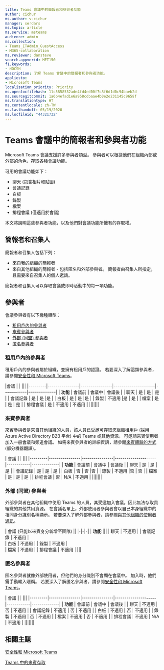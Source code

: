 ```yaml
---
title: Teams 會議中的簡報者和參與者功能
author: cichur
ms.author: v-cichur
manager: serdars
ms.topic: article
ms.service: msteams
audience: admin
ms.collection:
- Teams_ITAdmin_GuestAccess
- M365-collaboration
ms.reviewer: dansteve
search.appverid: MET150
f1.keywords:
- NOCSH
description: 了解 Teams 會議中的簡報者和參與者功能。
appliesto:
- Microsoft Teams
localization_priority: Priority
ms.openlocfilehash: 11c5858532ade4fd4ed00f7c8f6d1d0c94baeb2d
ms.sourcegitcommit: 1a6b4efad1e6a958cdbaae4b0e2e231145c9658f
ms.translationtype: HT
ms.contentlocale: zh-TW
ms.lasthandoff: 05/19/2020
ms.locfileid: "44321732"
---
```

<a name="presenter-and-participant-capabilities-in-a-teams-meeting"></a>Teams 會議中的簡報者和參與者功能
======================================================

Microsoft Teams 會議支援許多參與者類型。 參與者可以根據他們在組織內部或外部的角色，存取各種會議功能。

可用的會議功能如下：

- 聊天 (包含相片和貼圖)
- 會議記錄
- 白板
- 錄製
- 檔案
- 排程會議 (僅適用於會議)

本文將說明這些參與者功能，以及他們對會議功能所擁有的存取權。

## <a name="presenters-and-organizers"></a>簡報者和召集人

簡報者和召集人包括下列：

- 來自我的組織的簡報者
- 來自其他組織的簡報者 - 包括匿名和外部參與者。 簡報者由召集人所指定，且需要來自召集人的個人邀請。

簡報者和召集人可以存取會議或即時活動中的每一項功能。

## <a name="participants"></a>參與者

會議參與者有以下幾種類型：

- [租用戶內的參與者](#in-tenant-participant)
- [來賓參與者](#guest-participant)
- [外部 (同盟) 參與者](#external-federated-participant)
- [匿名參與者](#anonymous-participant)

### <a name="in-tenant-participant"></a>租用戶內的參與者

租用戶內的參與者屬於組織，並擁有租用戶的認證。 若要深入了解這類參與者，請參閱[安全性和 Microsoft Teams](teams-security-guide.md#participant-types)。

|會議  |  | |||
|---------|----------------|----------------|---------------------|------------|--------------|
| **功能**        | 會議前 | 會議中 | 會議後 |
| 聊天 | 是 | 是 | 是 |
| 會議記錄 | 是 | 是 |是 |
| 白板 | 是 | 是 |是 |
| 錄製 | 不適用 |是 | 是 |
| 檔案 | 是 | 是 | 是 |
| 排程會議 | 是 | 不適用 | 不適用 |
|||||||

### <a name="guest-participant"></a>來賓參與者

來賓參與者是來自其他組織的人員，該人員已受邀可存取您組織租用戶 (採用 Azure Active Directory B2B 平台) 中的 Teams 或其他資源。 可邀請來賓使用者加入一般會議和頻道會議。 如需來賓參與者的詳細資訊，請參閱[來賓體驗的方式](guest-experience.md#comparison-of-team-member-and-guest-capabilities) (部分機器翻譯)。

| 會議 |  | |||
|---------|----------------|----------------|---------------------|------------|--------------|
| **功能**        | 會議前 | 會議中 | 會議後 |
| 聊天 | 是 | 是 | 是 |
| 會議記錄 | 是 | 是 | 是 |
| 白板 | 否 | 否 |否 |
| 錄製 | 不適用 |否 | 否 |
| 檔案 | 是 | 是 | 是 |
| 排程會議 | 否 | N/A | 不適用 |
|||||||

### <a name="external-federated-participant"></a>外部 (同盟) 參與者

外部參與者在其他組織中使用 Teams 的人員，其受邀加入會議，因此無法存取貴組織的其他共用資源。 在會議名單上，外部使用者參與者會以自己本身組織中的相同身分識別名稱顯示。 若要深入了解外部參與者，請參閱[與其他組織的使用者通訊](communicate-with-users-from-other-organizations.md#external-access)。

| 會議 (只能以來賓身分新增至團隊) ||
|-|-|-|
| **功能** |||
| 聊天 | 不適用 |
| 會議記錄 | 不適用 |  
| 白板 | 不適用 |
| 錄製 | 不適用 |  
| 檔案 | 不適用 |
| 排程會議 | 不適用 |
|||

### <a name="anonymous-participant"></a>匿名參與者

匿名參與者就像外部使用者，但他們的身分識別不會顯在會議中。 加入時，他們需手動輸入暱稱。 若要深入了解匿名參與者，請參閱[安全性和 Microsoft Teams](teams-security-guide.md#participant-types)。

| 會議  | | |||
|---------|----------------|----------------|---------------------|------------|--------------|
| **功能**        | 會議前 | 會議中 | 會議後 |
| 聊天 | 不適用 | 否 | 不適用 |
| 會議記錄 | 不適用 | 否 | 不適用 |
| 白板 | 不適用 | 否 | 不適用 |
| 錄製 | 不適用 | 否 | 不適用 |
| 檔案 | 不適用 | 否 | 不適用 |
| 排程會議 | 不適用 | N/A | 不適用 |
|||||||

## <a name="related-topics"></a>相關主題

[安全性和 Microsoft Teams](teams-security-guide.md)

[Teams 中的來賓存取](guest-access.md)
